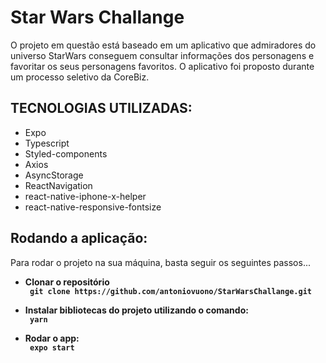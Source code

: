 <h1>Star Wars Challange</h1>
<p> O projeto em questão está baseado em um aplicativo que admiradores do universo StarWars conseguem consultar informações dos personagens e favoritar os seus personagens favoritos.
O aplicativo foi proposto durante um processo seletivo da CoreBiz.
</p>


<h2>TECNOLOGIAS UTILIZADAS:</h2>
<ul>
      <li>Expo</li>
      <li>Typescript</li>
      <li>Styled-components</li>
      <li>Axios</li>
      <li>AsyncStorage</li>
      <li>ReactNavigation</li>
      <li>react-native-iphone-x-helper</li>
      <li>react-native-responsive-fontsize</li>

</ul>

<h2>Rodando a aplicação:</h2>
<p> Para rodar o projeto na sua máquina, basta seguir os seguintes passos... </p>

   <ul> 
    <li><b>Clonar o repositório</li>
    <code> git clone https://github.com/antoniovuono/StarWarsChallange.git </code>
   </ul>
   <ul> 
    <li><b>Instalar bibliotecas do projeto utilizando o comando:</li></b>
    <code> yarn </code>
   </ul>
    <ul> 
    <li><b>Rodar o app:</li></b>
    <code> expo start </code>
   </ul>
